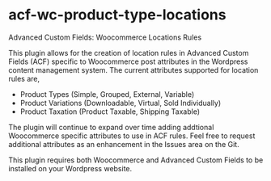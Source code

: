 # acf-wc-product-type-locations
Advanced Custom Fields: Woocommerce Locations Rules

This plugin allows for the creation of location rules in Advanced Custom Fields (ACF) specific to Woocommerce post attributes in the Wordpress content management system. The current attributes supported for location rules are,

*	Product Types (Simple, Grouped, External, Variable)
*	Product Variations (Downloadable, Virtual, Sold Individually)
*	Product Taxation (Product Taxable, Shipping Taxable)

The plugin will continue to expand over time adding addtional Woocommerce specific attributes to use in ACF rules. Feel free to request additional attributes as an enhancement in the Issues area on the Git.

This plugin requires both Woocommerce and Advanced Custom Fields to be installed on your Wordpress website.